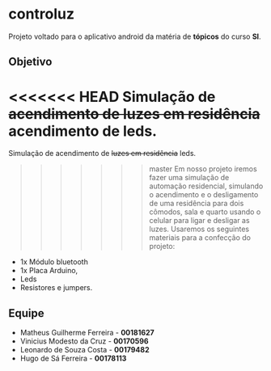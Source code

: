 # controluz
Projeto voltado para o aplicativo android da matéria de **tópicos** do curso **SI**.  
  
## Objetivo
<<<<<<< HEAD
Simulação de ~~acendimento de luzes em residência~~ acendimento de leds.  
=======
Simulação de acendimento de ~~luzes em residência~~ leds.  
>>>>>>> master
Em nosso projeto iremos fazer uma simulação de automação residencial, simulando o
acendimento e o desligamento de uma residência para dois cômodos, sala e quarto usando
o celular para ligar e desligar as luzes. Usaremos os seguintes materiais para a confecção
do projeto:   
+ 1x Módulo bluetooth  
+ 1x Placa Arduino, 
+ Leds  
+ Resistores e jumpers.  
  
## Equipe
+ Matheus Guilherme Ferreira - **00181627**  
+ Vinicius Modesto da Cruz - **00170596**  
+ Leonardo de Souza Costa -  **00179482**
+ Hugo de Sá Ferreira -  **00178113**